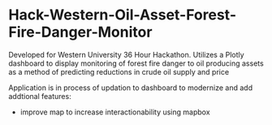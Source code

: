 # Hack-Western-Oil-Asset-Forest-Fire-Danger-Monitor
Developed for Western University 36 Hour Hackathon. Utilizes a Plotly dashboard to display monitoring of forest fire danger to oil producing assets as a method of predicting reductions in crude oil supply and price

Application is in process of updation to dashboard to modernize and add addtional features:
- improve map to increase interactionability using mapbox
